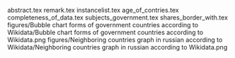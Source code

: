 abstract.tex
remark.tex
instancelist.tex
age_of_contries.tex
completeness_of_data.tex
subjects_government.tex
shares_border_with.tex
figures/Bubble chart forms of government countries according to Wikidata/Bubble chart forms of government countries according to Wikidata.png
figures/Neighboring countries graph in russian according to Wikidata/Neighboring countries graph in russian according to Wikidata.png
